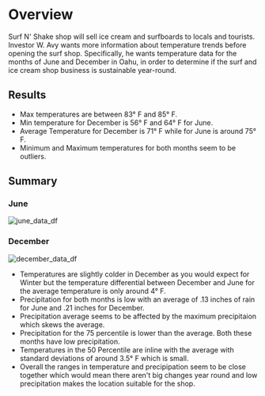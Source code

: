 # **Overview**
Surf N' Shake shop will sell ice cream and surfboards to locals and tourists. Investor W. Avy  wants more information about temperature trends before opening the surf shop. Specifically, he wants temperature data for the months of June and December in Oahu, in order to determine if the surf and ice cream shop business is sustainable year-round.

## **Results** 
- Max temperatures are between 83° F and 85° F.
- Min temperature for December is 56° F and 64° F for June.
- Average Temperature for December is 71° F while for  June is around 75° F.
- Minimum and Maximum temperatures for both months seem to be outliers.
 

## **Summary**

### **June** 

![june_data_df](https://user-images.githubusercontent.com/104289098/177007488-ce4ea0b6-a1fe-4073-9857-f382833a88bc.png)


### **December**

![december_data_df](https://user-images.githubusercontent.com/104289098/177007533-03b0808a-f48e-4be7-b034-301807c6b51b.png)


- Temperatures are slightly colder in December as you would expect for Winter but the temperature differential between December and June for the average temperature  is only around 4° F.
- Precipitation for both months is low with an average of .13 inches of rain for June and .21 inches for December.
- Precipitation average seems to be affected by the maximum precipitaion which skews the average. 
- Precipitation for the 75 percentile is lower than the average. Both these months have low precipitation. 
- Temperatures in the 50 Percentile are inline with the average with standard deviations of around 3.5° F which is small.
- Overall the ranges in temperature and precipipation seem to be close together which would mean there aren't big changes year round and  low precipitation makes the location suitable for the shop.

